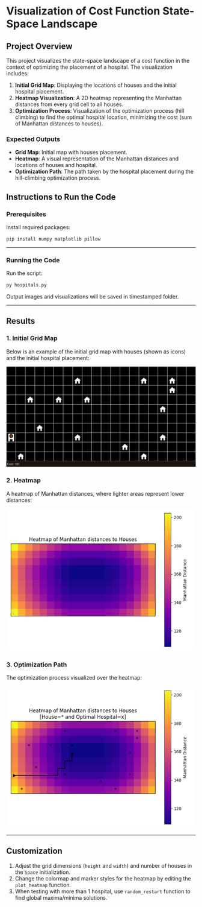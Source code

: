 # Visualization of Cost Function State-Space Landscape

## Project Overview

This project visualizes the state-space landscape of a cost function in the context of optimizing the placement of a hospital. The visualization includes:

1. **Initial Grid Map**: Displaying the locations of houses and the initial hospital placement.
2. **Heatmap Visualization**: A 2D heatmap representing the Manhattan distances from every grid cell to all houses.
3. **Optimization Process**: Visualization of the optimization process (hill climbing) to find the optimal hospital location, minimizing the cost (sum of Manhattan distances to houses).

### Expected Outputs
- **Grid Map**: Initial map with houses placement.
- **Heatmap**: A visual representation of the Manhattan distances and locations of houses and hospital.
- **Optimization Path**: The path taken by the hospital placement during the hill-climbing optimization process.

## Instructions to Run the Code

### Prerequisites
Install required packages:
   ```bash
   pip install numpy matplotlib pillow
   ```
---
### Running the Code
Run the script:
   ```bash
   py hospitals.py
   ```
Output images and visualizations will be saved in timestamped folder.

---
## Results

### 1. Initial Grid Map
Below is an example of the initial grid map with houses (shown as icons) and the initial hospital placement:

![Initial Grid Map](sample_imgs/houses_map.png)

### 2. Heatmap
A heatmap of Manhattan distances, where lighter areas represent lower distances:

![Heatmap](sample_imgs/heatmap_raw.png)

### 3. Optimization Path
The optimization process visualized over the heatmap:

![Optimization Process](sample_imgs/heatmap_optimization.png)

---
## Customization
1. Adjust the grid dimensions (`height` and `width`) and number of houses in the `Space` initialization.
2. Change the colormap and marker styles for the heatmap by editing the `plot_heatmap` function.
3. When testing with more than 1 hospital, use `random_restart` function to find global maxima/minima solutions.